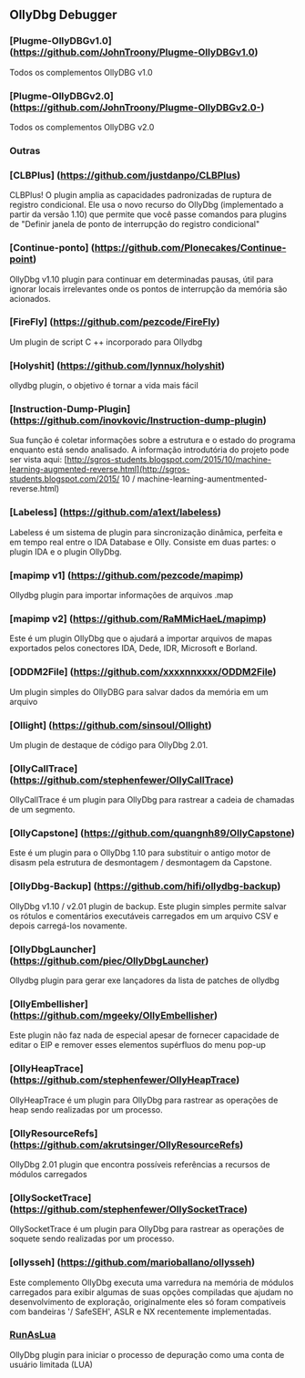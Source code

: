 ## OllyDbg Debugger

### [Plugme-OllyDBGv1.0] (https://github.com/JohnTroony/Plugme-OllyDBGv1.0)
Todos os complementos OllyDBG v1.0

### [Plugme-OllyDBGv2.0] (https://github.com/JohnTroony/Plugme-OllyDBGv2.0-)
Todos os complementos OllyDBG v2.0

### Outras

### [CLBPlus] (https://github.com/justdanpo/CLBPlus)
CLBPlus! O plugin amplia as capacidades padronizadas de ruptura de registro condicional. Ele usa o novo recurso do OllyDbg (implementado a partir da versão 1.10) que permite que você passe comandos para plugins de "Definir janela de ponto de interrupção do registro condicional"

### [Continue-ponto] (https://github.com/Plonecakes/Continue-point)
OllyDbg v1.10 plugin para continuar em determinadas pausas, útil para ignorar locais irrelevantes onde os pontos de interrupção da memória são acionados.

### [FireFly] (https://github.com/pezcode/FireFly)
Um plugin de script C ++ incorporado para Ollydbg

### [Holyshit] (https://github.com/lynnux/holyshit)
ollydbg plugin, o objetivo é tornar a vida mais fácil

### [Instruction-Dump-Plugin] (https://github.com/inovkovic/Instruction-dump-plugin)
Sua função é coletar informações sobre a estrutura e o estado do programa enquanto está sendo analisado. A informação introdutória do projeto pode ser vista aqui: [http://sgros-students.blogspot.com/2015/10/machine-learning-augmented-reverse.html](http://sgros-students.blogspot.com/2015/ 10 / machine-learning-aumentmented-reverse.html)

### [Labeless] (https://github.com/a1ext/labeless)
Labeless é um sistema de plugin para sincronização dinâmica, perfeita e em tempo real entre o IDA Database e Olly. Consiste em duas partes: o plugin IDA e o plugin OllyDbg.

### [mapimp v1] (https://github.com/pezcode/mapimp)
Ollydbg plugin para importar informações de arquivos .map

### [mapimp v2] (https://github.com/RaMMicHaeL/mapimp)
Este é um plugin OllyDbg que o ajudará a importar arquivos de mapas exportados pelos conectores IDA, Dede, IDR, Microsoft e Borland.

### [ODDM2File] (https://github.com/xxxxnnxxxx/ODDM2File)
Um plugin simples do OllyDBG para salvar dados da memória em um arquivo

### [Ollight] (https://github.com/sinsoul/Ollight)
Um plugin de destaque de código para OllyDbg 2.01.

### [OllyCallTrace] (https://github.com/stephenfewer/OllyCallTrace)
OllyCallTrace é um plugin para OllyDbg para rastrear a cadeia de chamadas de um segmento.

### [OllyCapstone] (https://github.com/quangnh89/OllyCapstone)
Este é um plugin para o OllyDbg 1.10 para substituir o antigo motor de disasm pela estrutura de desmontagem / desmontagem da Capstone.

### [OllyDbg-Backup] (https://github.com/hifi/ollydbg-backup)
OllyDbg v1.10 / v2.01 plugin de backup. Este plugin simples permite salvar os rótulos e comentários executáveis ​​carregados em um arquivo CSV e depois carregá-los novamente.

### [OllyDbgLauncher] (https://github.com/piec/OllyDbgLauncher)
Ollydbg plugin para gerar exe lançadores da lista de patches de ollydbg

### [OllyEmbellisher] (https://github.com/mgeeky/OllyEmbellisher)
Este plugin não faz nada de especial apesar de fornecer capacidade de editar o EIP e remover esses elementos supérfluos do menu pop-up

### [OllyHeapTrace] (https://github.com/stephenfewer/OllyHeapTrace)
OllyHeapTrace é um plugin para OllyDbg para rastrear as operações de heap sendo realizadas por um processo.

### [OllyResourceRefs] (https://github.com/akrutsinger/OllyResourceRefs)
OllyDbg 2.01 plugin que encontra possíveis referências a recursos de módulos carregados

### [OllySocketTrace] (https://github.com/stephenfewer/OllySocketTrace)
OllySocketTrace é um plugin para OllyDbg para rastrear as operações de soquete sendo realizadas por um processo.

### [ollysseh] (https://github.com/marioballano/ollysseh)
Este complemento OllyDbg executa uma varredura na memória de módulos carregados para exibir algumas de suas opções compiladas que ajudam no desenvolvimento de exploração, originalmente eles só foram compatíveis com bandeiras '/ SafeSEH', ASLR e NX recentemente implementadas.

### [RunAsLua](https://github.com/ExUltima/RunAsLua)
OllyDbg plugin para iniciar o processo de depuração como uma conta de usuário limitada (LUA)

